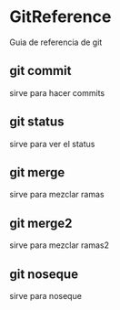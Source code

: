 # GitReference

Guia de referencia de git

## git commit

sirve para hacer commits

## git status

sirve para ver el status

## git merge

sirve para mezclar ramas

## git merge2

sirve para mezclar ramas2

## git noseque

sirve para noseque
